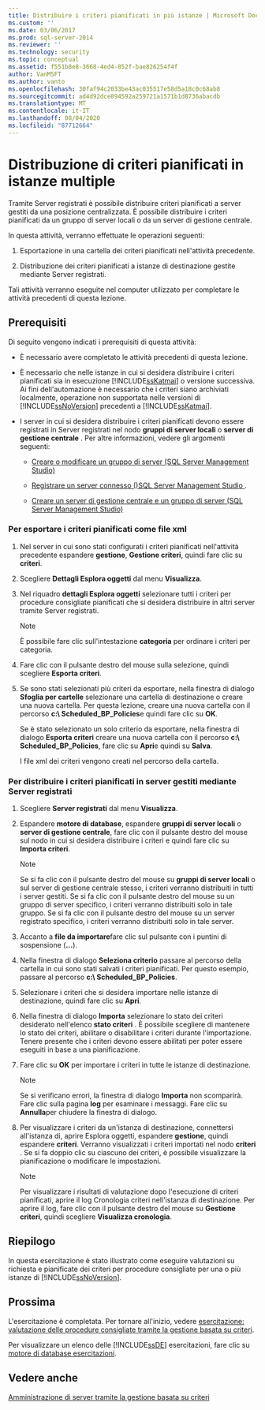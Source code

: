 ```yaml
---
title: Distribuire i criteri pianificati in più istanze | Microsoft Docs
ms.custom: ''
ms.date: 03/06/2017
ms.prod: sql-server-2014
ms.reviewer: ''
ms.technology: security
ms.topic: conceptual
ms.assetid: f551b8e8-3668-4ed4-852f-bae826254f4f
author: VanMSFT
ms.author: vanto
ms.openlocfilehash: 30faf94c2033be43ac035517e58d5a18c0c68ab8
ms.sourcegitcommit: ad4d92dce894592a259721a1571b1d8736abacdb
ms.translationtype: MT
ms.contentlocale: it-IT
ms.lasthandoff: 08/04/2020
ms.locfileid: "87712664"
---
```

# <a name="deploy-scheduled-policies-to-multiple-instances"></a>Distribuzione di criteri pianificati in istanze multiple
  Tramite Server registrati è possibile distribuire criteri pianificati a server gestiti da una posizione centralizzata. È possibile distribuire i criteri pianificati da un gruppo di server locali o da un server di gestione centrale.  
  
 In questa attività, verranno effettuate le operazioni seguenti:  
  
1.  Esportazione in una cartella dei criteri pianificati nell'attività precedente.  
  
2.  Distribuzione dei criteri pianificati a istanze di destinazione gestite mediante Server registrati.  
  
 Tali attività verranno eseguite nel computer utilizzato per completare le attività precedenti di questa lezione.  
  
## <a name="prerequisites"></a>Prerequisiti  
 Di seguito vengono indicati i prerequisiti di questa attività:  
  
-   È necessario avere completato le attività precedenti di questa lezione.  
  
-   È necessario che nelle istanze in cui si desidera distribuire i criteri pianificati sia in esecuzione [!INCLUDE[ssKatmai](../includes/sskatmai-md.md)] o versione successiva. Ai fini dell'automazione è necessario che i criteri siano archiviati localmente, operazione non supportata nelle versioni di [!INCLUDE[ssNoVersion](../includes/ssnoversion-md.md)] precedenti a [!INCLUDE[ssKatmai](../includes/sskatmai-md.md)].  
  
-   I server in cui si desidera distribuire i criteri pianificati devono essere registrati in Server registrati nel nodo **gruppi di server locali** o **server di gestione centrale** . Per altre informazioni, vedere gli argomenti seguenti:  
  
    -   [Creare o modificare un gruppo di server &#40;SQL Server Management Studio&#41;](../ssms/register-servers/create-or-edit-a-server-group-sql-server-management-studio.md)  
  
    -   [Registrare un server connesso &#40;&#41;SQL Server Management Studio ](../ssms/register-servers/register-a-connected-server-sql-server-management-studio.md).  
  
    -   [Creare un server di gestione centrale e un gruppo di server &#40;SQL Server Management Studio&#41;](../ssms/register-servers/create-a-central-management-server-and-server-group.md)  
  
### <a name="to-export-the-scheduled-policies-as-xml-files"></a>Per esportare i criteri pianificati come file xml  
  
1.  Nel server in cui sono stati configurati i criteri pianificati nell'attività precedente espandere **gestione**, **Gestione criteri**, quindi fare clic su **criteri**.  
  
2.  Scegliere **Dettagli Esplora oggetti** dal menu **Visualizza**.  
  
3.  Nel riquadro **dettagli Esplora oggetti** selezionare tutti i criteri per procedure consigliate pianificati che si desidera distribuire in altri server tramite Server registrati.  
  
    > [!NOTE]  
    >  È possibile fare clic sull'intestazione **categoria** per ordinare i criteri per categoria.  
  
4.  Fare clic con il pulsante destro del mouse sulla selezione, quindi scegliere **Esporta criteri**.  
  
5.  Se sono stati selezionati più criteri da esportare, nella finestra di dialogo **Sfoglia per cartelle** selezionare una cartella di destinazione o creare una nuova cartella. Per questa lezione, creare una nuova cartella con il percorso **c:\ Scheduled_BP_Policies**e quindi fare clic su **OK**.  
  
     Se è stato selezionato un solo criterio da esportare, nella finestra di dialogo **Esporta criteri** creare una nuova cartella con il percorso **c:\ Scheduled_BP_Policies**, fare clic su **Apri**e quindi su **Salva**.  
  
     I file xml dei criteri vengono creati nel percorso della cartella.  
  
### <a name="to-deploy-the-scheduled-policies-to-servers-that-are-managed-through-registered-servers"></a>Per distribuire i criteri pianificati in server gestiti mediante Server registrati  
  
1.  Scegliere **Server registrati** dal menu **Visualizza**.  
  
2.  Espandere **motore di database**, espandere **gruppi di server locali** o **server di gestione centrale**, fare clic con il pulsante destro del mouse sul nodo in cui si desidera distribuire i criteri e quindi fare clic su **Importa criteri**.  
  
    > [!NOTE]  
    >  Se si fa clic con il pulsante destro del mouse su **gruppi di server locali** o sul server di gestione centrale stesso, i criteri verranno distribuiti in tutti i server gestiti. Se si fa clic con il pulsante destro del mouse su un gruppo di server specifico, i criteri verranno distribuiti solo in tale gruppo. Se si fa clic con il pulsante destro del mouse su un server registrato specifico, i criteri verranno distribuiti solo in tale server.  
  
3.  Accanto a **file da importare**fare clic sul pulsante con i puntini di sospensione (**...**).  
  
4.  Nella finestra di dialogo **Seleziona criterio** passare al percorso della cartella in cui sono stati salvati i criteri pianificati. Per questo esempio, passare al percorso **c:\ Scheduled_BP_Policies**.  
  
5.  Selezionare i criteri che si desidera importare nelle istanze di destinazione, quindi fare clic su **Apri**.  
  
6.  Nella finestra di dialogo **Importa** selezionare lo stato dei criteri desiderato nell'elenco **stato criteri** . È possibile scegliere di mantenere lo stato dei criteri, abilitare o disabilitare i criteri durante l'importazione. Tenere presente che i criteri devono essere abilitati per poter essere eseguiti in base a una pianificazione.  
  
7.  Fare clic su **OK** per importare i criteri in tutte le istanze di destinazione.  
  
    > [!NOTE]  
    >  Se si verificano errori, la finestra di dialogo **Importa** non scomparirà. Fare clic sulla pagina **log** per esaminare i messaggi. Fare clic su **Annulla**per chiudere la finestra di dialogo.  
  
8.  Per visualizzare i criteri da un'istanza di destinazione, connettersi all'istanza di, aprire Esplora oggetti, espandere **gestione**, quindi espandere **criteri**. Verranno visualizzati i criteri importati nel nodo **criteri** . Se si fa doppio clic su ciascuno dei criteri, è possibile visualizzare la pianificazione o modificare le impostazioni.  
  
    > [!NOTE]  
    >  Per visualizzare i risultati di valutazione dopo l'esecuzione di criteri pianificati, aprire il log Cronologia criteri nell'istanza di destinazione. Per aprire il log, fare clic con il pulsante destro del mouse su **Gestione criteri**, quindi scegliere **Visualizza cronologia**.  
  
## <a name="summary"></a>Riepilogo  
 In questa esercitazione è stato illustrato come eseguire valutazioni su richiesta e pianificate dei criteri per procedure consigliate per una o più istanze di [!INCLUDE[ssNoVersion](../includes/ssnoversion-md.md)].  
  
## <a name="next"></a>Prossima  
 L'esercitazione è completata. Per tornare all'inizio, vedere [esercitazione: valutazione delle procedure consigliate tramite la gestione basata su criteri](../../2014/tutorials/tutorial-evaluating-best-practices-by-using-policy-based-management.md).  
  
 Per visualizzare un elenco delle [!INCLUDE[ssDE](../includes/ssde-md.md)] esercitazioni, fare clic su [motore di database esercitazioni](../relational-databases/database-engine-tutorials.md).  
  
## <a name="see-also"></a>Vedere anche  
 [Amministrazione di server tramite la gestione basata su criteri](../relational-databases/policy-based-management/administer-servers-by-using-policy-based-management.md)  
  
  
